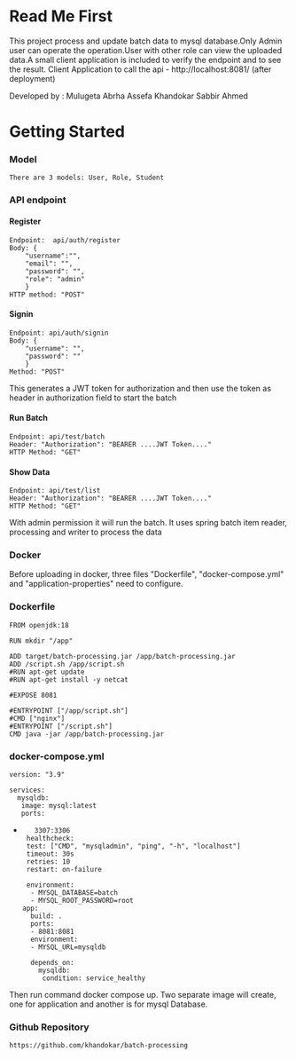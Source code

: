 # Read Me First

This project process and update batch data to mysql database.Only Admin user can operate the operation.User with other 
role can view the uploaded data.A small client application is included to verify the endpoint and to see the result.
Client Application to call the api - http://localhost:8081/ (after deployment)

Developed by :
Mulugeta Abrha Assefa
Khandokar Sabbir Ahmed

# Getting Started

### Model
    There are 3 models: User, Role, Student
### API endpoint

#### Register 

    Endpoint:  api/auth/register
    Body: {
        "username":"",
        "email": "",
        "password": "",
        "role": "admin"
        }
    HTTP method: "POST"

#### Signin

    Endpoint: api/auth/signin
    Body: {
        "username": "",
        "password": ""
        }
    Method: "POST"

This generates a JWT token for  authorization and then use the token as header in authorization field to start the batch

#### Run Batch
    
    Endpoint: api/test/batch
    Header: "Authorization": "BEARER ....JWT Token...."
    HTTP Method: "GET"    

#### Show Data

    Endpoint: api/test/list
    Header: "Authorization": "BEARER ....JWT Token...."
    HTTP Method: "GET"    

With admin permission it will run the batch. It uses spring batch item reader, processing and writer to process the data

### Docker 

Before uploading in docker, three files "Dockerfile", "docker-compose.yml" and "application-properties" need to configure.

### Dockerfile
    FROM openjdk:18

    RUN mkdir "/app"
    
    ADD target/batch-processing.jar /app/batch-processing.jar
    ADD /script.sh /app/script.sh
    #RUN apt-get update
    #RUN apt-get install -y netcat
    
    #EXPOSE 8081
    
    #ENTRYPOINT ["/app/script.sh"]
    #CMD ["nginx"]
    #ENTRYPOINT ["/script.sh"]
    CMD java -jar /app/batch-processing.jar

### docker-compose.yml

    version: "3.9"

    services:
      mysqldb:
       image: mysql:latest
       ports:
-        3307:3306
       healthcheck:
       test: ["CMD", "mysqladmin", "ping", "-h", "localhost"]
       timeout: 30s
       retries: 10
       restart: on-failure

       environment:
        - MYSQL_DATABASE=batch
        - MYSQL_ROOT_PASSWORD=root
      app:
        build: .
        ports:
        - 8081:8081
        environment:
        - MYSQL_URL=mysqldb

        depends_on:
          mysqldb:
           condition: service_healthy

Then run command docker compose up. Two separate image will create, one for application and another is for mysql Database. 

### Github Repository 

    https://github.com/khandokar/batch-processing



